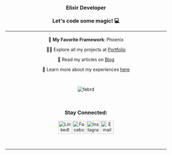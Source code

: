 <h3 align="center">Elixir Developer <br> <br>Let's code some magic! 💻<hr></h3>

<div align="center">

🌱 **My Favorite Framework**: Phoenix

👨‍💻 Explore all my projects at [Portfolio](https://febrian.id/portfolio)

📝 Read my articles on [Blog](https://febrian.id/blog)

📄 Learn more about my experiences [here](https://febrian.id)

<br/>

<p>
  <img align="center" src="https://github-readme-stats.vercel.app/api/top-langs?username=febrd&show_icons=true&locale=en&layout=compact" alt="febrd" />
</p>

<br/>

<h3 align="center">Stay Connected:</h3>

<p align="center">
  <a href="https://linkedin.com/in/febrid" target="blank"><img src="https://cdn-icons-png.flaticon.com/512/145/145807.png" alt="LinkedIn" height="40" width="40" /></a>
  <a href="https://fb.com/febri.ansah.d" target="blank"><img src="https://cdn-icons-png.flaticon.com/512/2504/2504903.png" alt="Facebook" height="40" width="40" /></a>
  <a href="https://instagram.com/febr.id" target="blank"><img src="https://cdn-icons-png.flaticon.com/512/1409/1409946.png" alt="Instagram" height="40" width="40" /></a>
  <a href="mailto:halo@febrian.id" target="blank"><img src="https://cdn-icons-png.flaticon.com/512/726/726623.png" alt="Email" height="40" width="40" /></a>
</p>

<br/>
<hr>

